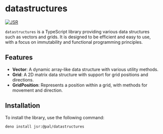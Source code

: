 # datastructures

[![JSR](https://jsr.io/badges/@pal/datastructures)](https://jsr.io/@pal/datastructures)

`datastructures` is a TypeScript library providing various data structures such
as vectors and grids. It is designed to be efficient and easy to use, with a
focus on immutability and functional programming principles.

## Features

- **Vector**: A dynamic array-like data structure with various utility methods.
- **Grid**: A 2D matrix data structure with support for grid positions and
  directions.
- **GridPosition**: Represents a position within a grid, with methods for
  movement and direction.

## Installation

To install the library, use the following command:

```sh
deno install jsr:@pal/datastructures
```
